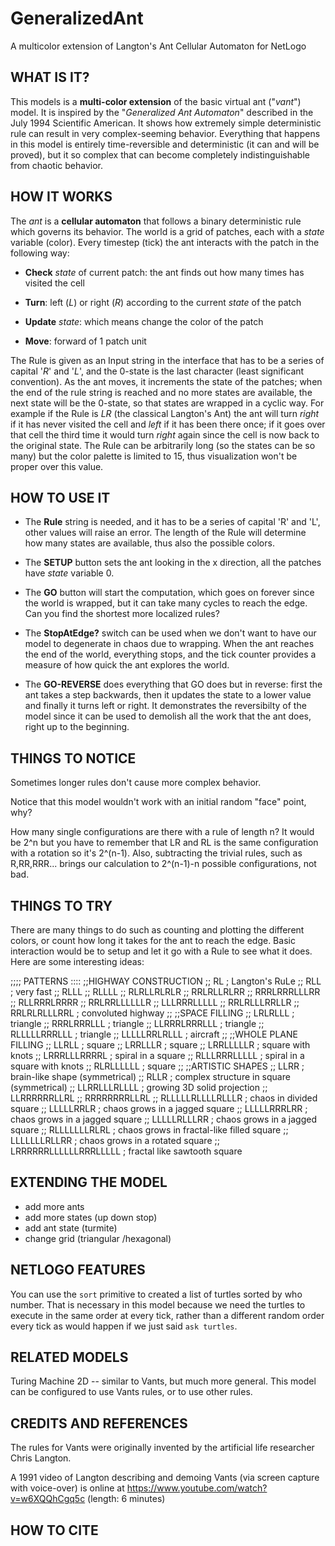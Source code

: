 # GeneralizedAnt
A multicolor extension of Langton's Ant Cellular Automaton for NetLogo

## WHAT IS IT?

This models is a **multi-color extension** of the basic virtual ant ("*vant*") model. It is inspired by the "*Generalized Ant Automaton*" described in the July 1994 Scientific American. It shows how extremely simple deterministic rule can result in very complex-seeming behavior. Everything that happens in this model is entirely time-reversible and deterministic (it can and will be proved), but it so complex that can become completely indistinguishable from chaotic behavior.

## HOW IT WORKS

The *ant* is a **cellular automaton** that follows a binary deterministic rule which governs its behavior. The world is a grid of patches, each with a *state* variable (color). 
Every timestep (tick) the ant interacts with the patch in the following way:

- **Check** *state* of current patch: the ant finds out how many times has visited the cell

- **Turn**: left (*L*) or right (*R*) according to the current *state* of the patch

- **Update** *state*: which means change the color of the patch

- **Move**: forward of 1 patch unit

The Rule is given as an Input string in the interface that has to be a series of capital '*R*' and '*L*', and the 0-state is the last character (least significant convention). As the ant moves, it increments the state of the patches; when the end of the rule string is reached and no more states are available, the next state will be the 0-state, so that states are wrapped in a cyclic way. For example if the Rule is *LR* (the classical Langton's Ant) the ant will turn *right* if it has never visited the cell and *left* if it has been there once; if it goes over that cell the third time it would turn *right* again since the cell is now back to the original state. The Rule can be arbitrarily long (so the states can be so many) but the color palette is limited to 15, thus visualization won't be proper over this value.

## HOW TO USE IT

- The **Rule** string is needed, and it has to be a series of capital 'R' and 'L', other values will raise an error. The length of the Rule will determine how many states are available, thus also the possible colors.

- The **SETUP** button sets the ant looking in the x direction, all the patches have *state* variable 0.
 
- The **GO** button will start the computation, which goes on forever since the world is wrapped, but it can take many cycles to reach the edge. Can you find the shortest more localized rules?

- The **StopAtEdge?** switch can be used when we don't want to have our model to degenerate in chaos due to wrapping. When the ant reaches the end of the world, everything stops, and the tick counter provides a measure of how quick the ant explores the world. 

- The **GO-REVERSE** does everything that GO does but in reverse: first the ant takes a step backwards, then it updates the state to a lower value and finally it turns left or right. It demonstrates the reversibilty of the model since it can be used to demolish all the work that the ant does, right up to the beginning.

## THINGS TO NOTICE

Sometimes longer rules don't cause more complex behavior.

Notice that this model wouldn't work with an initial random "face" point, why?

How many single configurations are there with a rule of length n?
It would be 2^n but you have to remember that LR and RL is the same configuration with a rotation so it's 2^(n-1). Also, subtracting the trivial rules, such as R,RR,RRR... brings our calculation to 2^(n-1)-n possible configurations, not bad.


## THINGS TO TRY
There are many things to do such as counting and plotting the different colors, or count how long it takes for the ant to reach the edge. Basic interaction would be to setup and let it go with a Rule to see what it does. Here are some interesting ideas:

;;;; PATTERNS ::::
;;HIGHWAY CONSTRUCTION
;; RL            ; Langton's RuLe
;; RLL           ; very fast
;; RLLL
;; RLLLL
;; RLRLLRLRLR
;; RRLRLLRLRR
;; RRRLRRRLLLRR
;; RLLRRRLRRRR
;; RRLRRLLLLLLR
;; LLLRRRLLLLL
;; RRLRLLLRRLLR
;; RRLRLRLLLRRL  ; convoluted highway
;;
;;SPACE FILLING
;; LRLRLLL       ; triangle
;; RRRLRRRLLL    ; triangle
;; LLRRRLRRRLLL  ; triangle
;; RLLLLLRRRLLL  ; triangle
;; LLLLLRRLRLLL  ; aircraft
;;
;;WHOLE PLANE FILLING
;; LLRLL         ; square
;; LRRLLLR       ; square
;; LRRLLLLLR     ; square with knots
;; LRRRLLLRRRRL  ; spiral in a square
;; RLLLRRRLLLLL  ; spiral in a square with knots
;; RLRLLLLLL     ; square
;;
;;ARTISTIC SHAPES
;; LLRR          ; brain-like shape (symmetrical)
;; RLLR          ; complex structure in square (symmetrical)
;; LLRRLLLRLLLL  ; growing 3D solid projection
;; LLRRRRRRLLRL
;; RRRRRRRRLLRL
;; RLLLLLRLLLLRLLLR ; chaos in divided square
;; LLLLLRRLR     ; chaos grows in a jagged square
;; LLLLLRRRLRR   ; chaos grows in a jagged square
;; LLLLLRLLLRR   ; chaos grows in a jagged square
;; RLLLLLLLRLRL  ; chaos grows in fractal-like filled square
;; LLLLLLLRLLRR  ; chaos grows in a rotated square
;; LRRRRRRLLLLLLRRRLLLLL ; fractal like sawtooth square

## EXTENDING THE MODEL
- add more ants
- add more states (up down stop)
- add ant state (turmite)
- change grid (triangular /hexagonal)

## NETLOGO FEATURES

You can use the `sort` primitive to created a list of turtles sorted by who number.  That is necessary in this model because we need the turtles to execute in the same order at every tick, rather than a different random order every tick as would happen if we just said `ask turtles`.

## RELATED MODELS

Turing Machine 2D -- similar to Vants, but much more general.  This model can be configured to use Vants rules, or to use other rules.

## CREDITS AND REFERENCES

The rules for Vants were originally invented by the artificial life researcher Chris Langton.

A 1991 video of Langton describing and demoing Vants (via screen capture with voice-over) is online at https://www.youtube.com/watch?v=w6XQQhCgq5c (length: 6 minutes)

## HOW TO CITE


